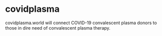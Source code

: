 # covidplasma
covidplasma.world will connect COVID-19 convalescent plasma donors to those in dire need of convalescent plasma therapy.
